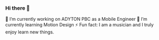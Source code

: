 ### Hi there 👋

🔭 I’m currently working on ADYTON PBC as a Mobile Engineer
🌱 I’m currently learning Motion Design
⚡ Fun fact: I am a musician and I truly enjoy learn new things. 

<!--
**robertodevs/robertodevs** is a ✨ _special_ ✨ repository because its `README.md` (this file) appears on your GitHub profile.

Here are some ideas to get you started:

-->
